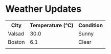 # Weather Updates

<!-- WEATHER-UPDATE-START -->
<table><tr><th>City</th><th>Temperature (°C)</th><th>Condition</th></tr><tr><td>Valsad</td><td>30.0</td><td>Sunny</td></tr><tr><td>Boston</td><td>6.1</td><td>Clear</td></tr><tr><td></td><td></td><td></td></tr></table>
<!-- WEATHER-UPDATE-END -->
